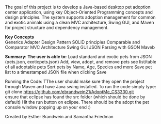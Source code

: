 The goal of this project is to develop a Java-based desktop pet adoption center application, using key Object-Oriented Programming concepts and design principles. The system supports adoption management for common and exotic animals using a clean MVC architecture, Swing GUI, and Maven for project structure and dependency management.

**Key Concepts**  
Generics
Adapter Design Pattern
SOLID principles
Comparable and Comparator
MVC Architecture
Swing GUI 
JSON Parsing with GSON 
Maveb 

**Summary: The user is able to:**
Load standard and exotic pets from JSON (pets.json, exoticpets.json)
Add, view, adopt, and remove pets
see list/table of all adoptable pets
Sort pets by Name, Age, Species and more 
Save pet list to a timestamped JSON file when clicking Save

Running the Code: TThe user should make sure they open the project through Maven and have Java swing installed. To run the code simply type:  
git clone https://github.com/ebrandwein21/AdoptMe_CS3330.git	
ensure that eclipse has found the src folder (which should be done by default)
Hit the run button on eclipse. There should be the adopt the pet console window popping up on your end :) 

Created by Esther Brandwein and Samantha Friedman


